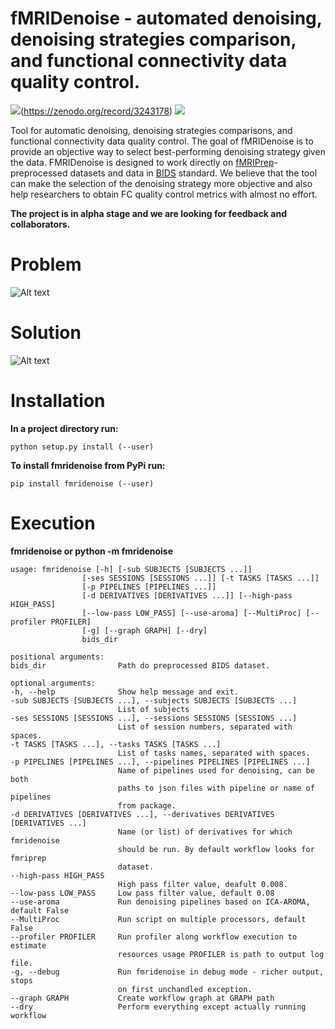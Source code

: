 # fMRIDenoise - automated denoising, denoising strategies comparison, and functional connectivity data quality control.

<img src="https://zenodo.org/badge/181017876.svg">(https://zenodo.org/record/3243178)
[<img src="https://travis-ci.org/nbraingroup/fmridenoise.svg?branch=master">](https://travis-ci.org/nbraingroup/fmridenoise)
   
Tool for automatic denoising, denoising strategies comparisons,
and functional connectivity data quality control.
The goal of fMRIDenoise is to provide an objective way to select
best-performing denoising strategy given the data.
FMRIDenoise is designed to work directly on [fMRIPrep](https://fmriprep.readthedocs.io)-preprocessed datasets and
data in [BIDS](https://bids.neuroimaging.io/) standard.
We believe that the tool can make the selection of the denoising strategy more objective and also help researchers to obtain FC quality control metrics with almost no effort.

**The project is in alpha stage and we are looking for feedback and collaborators.**

Problem
=======

![Alt text](docs/fmridenoise_problem.png "Title")

Solution
========

![Alt text](docs/fmridenoise_solution.png?raw=true "Title")

Installation
============

**In a project directory run:**

    python setup.py install (--user)

**To install fmridenoise from PyPi run:**
    
    pip install fmridenoise (--user)

Execution
=========

**fmridenoise or python -m fmridenoise**

    usage: fmridenoise [-h] [-sub SUBJECTS [SUBJECTS ...]]
                    [-ses SESSIONS [SESSIONS ...]] [-t TASKS [TASKS ...]]
                    [-p PIPELINES [PIPELINES ...]]
                    [-d DERIVATIVES [DERIVATIVES ...]] [--high-pass HIGH_PASS]
                    [--low-pass LOW_PASS] [--use-aroma] [--MultiProc] [--profiler PROFILER]
                    [-g] [--graph GRAPH] [--dry]
                    bids_dir

    positional arguments:
    bids_dir                Path do preprocessed BIDS dataset.

    optional arguments:
    -h, --help              Show help message and exit.
    -sub SUBJECTS [SUBJECTS ...], --subjects SUBJECTS [SUBJECTS ...]
                            List of subjects
    -ses SESSIONS [SESSIONS ...], --sessions SESSIONS [SESSIONS ...]
                            List of session numbers, separated with spaces.
    -t TASKS [TASKS ...], --tasks TASKS [TASKS ...]
                            List of tasks names, separated with spaces.
    -p PIPELINES [PIPELINES ...], --pipelines PIPELINES [PIPELINES ...]
                            Name of pipelines used for denoising, can be both
                            paths to json files with pipeline or name of pipelines
                            from package.
    -d DERIVATIVES [DERIVATIVES ...], --derivatives DERIVATIVES [DERIVATIVES ...]
                            Name (or list) of derivatives for which fmridenoise
                            should be run. By default workflow looks for fmriprep
                            dataset.
    --high-pass HIGH_PASS
                            High pass filter value, deafult 0.008.
    --low-pass LOW_PASS     Low pass filter value, default 0.08
    --use-aroma             Run denoising pipelines based on ICA-AROMA, default False
    --MultiProc             Run script on multiple processors, default False
    --profiler PROFILER     Run profiler along workflow execution to estimate
                            resources usage PROFILER is path to output log file.
    -g, --debug             Run fmridenoise in debug mode - richer output, stops
                            on first unchandled exception.
    --graph GRAPH           Create workflow graph at GRAPH path
    --dry                   Perform everything except actually running workflow
                                    
